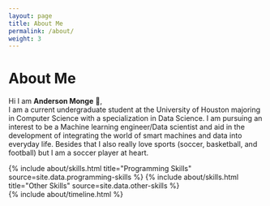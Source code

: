 ```yaml
---
layout: page
title: About Me
permalink: /about/
weight: 3
---
```


# **About Me**


Hi I am  **Anderson Monge** 👋,<br>
I am a current undergraduate student at the University of Houston majoring in Computer Science with a specialization in Data Science. I am pursuing an interest to be a Machine learning engineer/Data scientist and aid in the development of integrating the world of smart machines and data into everyday life. Besides that I also really love sports (soccer, basketball, and football) but I am a soccer player at heart.


<div class="row">
{% include about/skills.html title="Programming Skills" source=site.data.programming-skills %}
{% include about/skills.html title="Other Skills" source=site.data.other-skills %}
</div>

<div class="row">
{% include about/timeline.html %}
</div>
